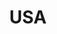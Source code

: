 ---
title: USA
layout: post
description: summary
menu: nav/world/nations.html
image: 
tags: [Nations]
---